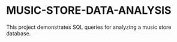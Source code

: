# MUSIC-STORE-DATA-ANALYSIS
This project demonstrates SQL queries for analyzing a music store database. 
